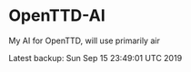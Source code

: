 # OpenTTD-AI
My AI for OpenTTD, will use primarily air

Latest backup: Sun Sep 15 23:49:01 UTC 2019
